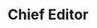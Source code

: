 ---
name: Sudhanshu Vishnoi
image: "https://2.bp.blogspot.com/-JuznALR_RDA/Wr5CnL6LB0I/AAAAAAAAAXQ/aVvkLVPxHBIlNcJqRLIAesmZIziIaCWWgCLcBGAs/s1600/sudhanshu-vishnoi.jpg"
title: Chief Editor
---